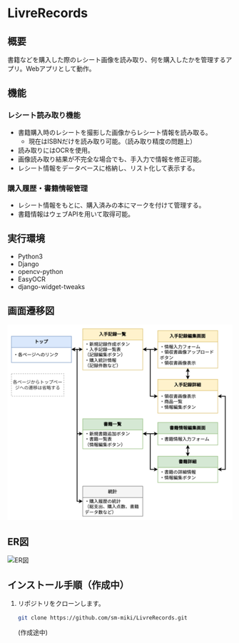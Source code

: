 # LivreRecords

## 概要

書籍などを購入した際のレシート画像を読み取り、何を購入したかを管理するアプリ。Webアプリとして動作。

## 機能

### レシート読み取り機能

* 書籍購入時のレシートを撮影した画像からレシート情報を読み取る。
  * 現在はISBNだけを読み取り可能。（読み取り精度の問題上）
* 読み取りにはOCRを使用。
* 画像読み取り結果が不完全な場合でも、手入力で情報を修正可能。
* レシート情報をデータベースに格納し、リスト化して表示する。

### 購入履歴・書籍情報管理

* レシート情報をもとに、購入済みの本にマークを付けて管理する。
* 書籍情報はウェブAPIを用いて取得可能。

## 実行環境

- Python3
- Django
- opencv-python
- EasyOCR
- django-widget-tweaks

## 画面遷移図

![画面遷移図](./docs/images/画面遷移図.drawio.png)

## ER図

![ER図](./docs/images/ER図-ja.drawio.png)

## インストール手順（作成中）

1. リポジトリをクローンします。

   ```bash
   git clone https://github.com/sm-miki/LivreRecords.git
   ```

   (作成途中)

